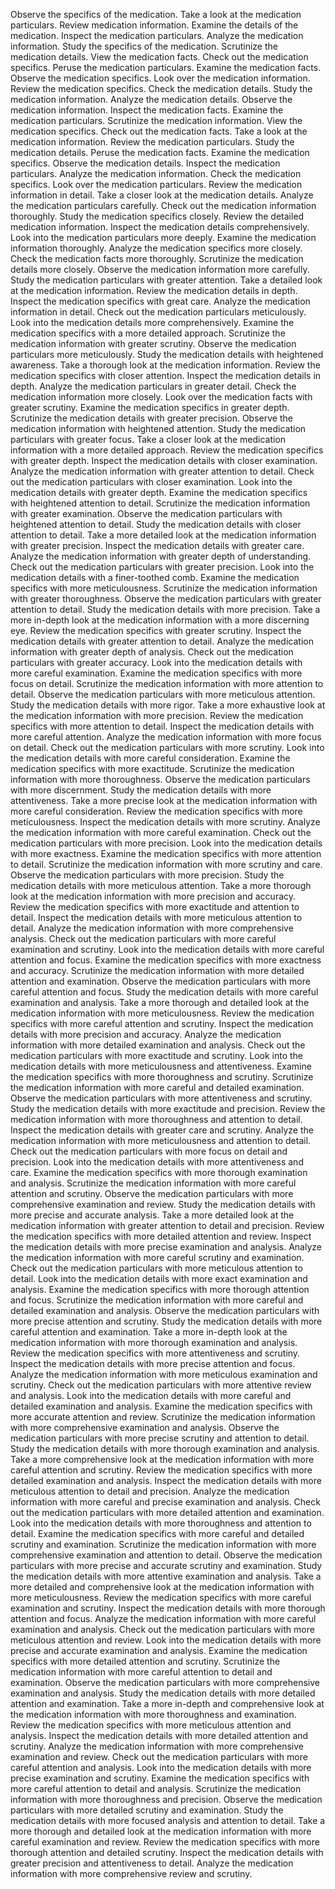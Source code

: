 Observe the specifics of the medication.
Take a look at the medication particulars.
Review medication information.
Examine the details of the medication.
Inspect the medication particulars.
Analyze the medication information.
Study the specifics of the medication.
Scrutinize the medication details.
View the medication facts.
Check out the medication specifics.
Peruse the medication particulars.
Examine the medication facts.
Observe the medication specifics.
Look over the medication information.
Review the medication specifics.
Check the medication details.
Study the medication information.
Analyze the medication details.
Observe the medication information.
Inspect the medication facts.
Examine the medication particulars.
Scrutinize the medication information.
View the medication specifics.
Check out the medication facts.
Take a look at the medication information.
Review the medication particulars.
Study the medication details.
Peruse the medication facts.
Examine the medication specifics.
Observe the medication details.
Inspect the medication particulars.
Analyze the medication information.
Check the medication specifics.
Look over the medication particulars.
Review the medication information in detail.
Take a closer look at the medication details.
Analyze the medication particulars carefully.
Check out the medication information thoroughly.
Study the medication specifics closely.
Review the detailed medication information.
Inspect the medication details comprehensively.
Look into the medication particulars more deeply.
Examine the medication information thoroughly.
Analyze the medication specifics more closely.
Check the medication facts more thoroughly.
Scrutinize the medication details more closely.
Observe the medication information more carefully.
Study the medication particulars with greater attention.
Take a detailed look at the medication information.
Review the medication details in depth.
Inspect the medication specifics with great care.
Analyze the medication information in detail.
Check out the medication particulars meticulously.
Look into the medication details more comprehensively.
Examine the medication specifics with a more detailed approach.
Scrutinize the medication information with greater scrutiny.
Observe the medication particulars more meticulously.
Study the medication details with heightened awareness.
Take a thorough look at the medication information.
Review the medication specifics with closer attention.
Inspect the medication details in depth.
Analyze the medication particulars in greater detail.
Check the medication information more closely.
Look over the medication facts with greater scrutiny.
Examine the medication specifics in greater depth.
Scrutinize the medication details with greater precision.
Observe the medication information with heightened attention.
Study the medication particulars with greater focus.
Take a closer look at the medication information with a more detailed approach.
Review the medication specifics with greater depth.
Inspect the medication details with closer examination.
Analyze the medication information with greater attention to detail.
Check out the medication particulars with closer examination.
Look into the medication details with greater depth.
Examine the medication specifics with heightened attention to detail.
Scrutinize the medication information with greater examination.
Observe the medication particulars with heightened attention to detail.
Study the medication details with closer attention to detail.
Take a more detailed look at the medication information with greater precision.
Inspect the medication details with greater care.
Analyze the medication information with greater depth of understanding.
Check out the medication particulars with greater precision.
Look into the medication details with a finer-toothed comb.
Examine the medication specifics with more meticulousness.
Scrutinize the medication information with greater thoroughness.
Observe the medication particulars with greater attention to detail.
Study the medication details with more precision.
Take a more in-depth look at the medication information with a more discerning eye.
Review the medication specifics with greater scrutiny.
Inspect the medication details with greater attention to detail.
Analyze the medication information with greater depth of analysis.
Check out the medication particulars with greater accuracy.
Look into the medication details with more careful examination.
Examine the medication specifics with more focus on detail.
Scrutinize the medication information with more attention to detail.
Observe the medication particulars with more meticulous attention.
Study the medication details with more rigor.
Take a more exhaustive look at the medication information with more precision.
Review the medication specifics with more attention to detail.
Inspect the medication details with more careful attention.
Analyze the medication information with more focus on detail.
Check out the medication particulars with more scrutiny.
Look into the medication details with more careful consideration.
Examine the medication specifics with more exactitude.
Scrutinize the medication information with more thoroughness.
Observe the medication particulars with more discernment.
Study the medication details with more attentiveness.
Take a more precise look at the medication information with more careful consideration.
Review the medication specifics with more meticulousness.
Inspect the medication details with more scrutiny.
Analyze the medication information with more careful examination.
Check out the medication particulars with more precision.
Look into the medication details with more exactness.
Examine the medication specifics with more attention to detail.
Scrutinize the medication information with more scrutiny and care.
Observe the medication particulars with more precision.
Study the medication details with more meticulous attention.
Take a more thorough look at the medication information with more precision and accuracy.
Review the medication specifics with more exactitude and attention to detail.
Inspect the medication details with more meticulous attention to detail.
Analyze the medication information with more comprehensive analysis.
Check out the medication particulars with more careful examination and scrutiny.
Look into the medication details with more careful attention and focus.
Examine the medication specifics with more exactness and accuracy.
Scrutinize the medication information with more detailed attention and examination.
Observe the medication particulars with more careful attention and focus.
Study the medication details with more careful examination and analysis.
Take a more thorough and detailed look at the medication information with more meticulousness.
Review the medication specifics with more careful attention and scrutiny.
Inspect the medication details with more precision and accuracy.
Analyze the medication information with more detailed examination and analysis.
Check out the medication particulars with more exactitude and scrutiny.
Look into the medication details with more meticulousness and attentiveness.
Examine the medication specifics with more thoroughness and scrutiny.
Scrutinize the medication information with more careful and detailed examination.
Observe the medication particulars with more attentiveness and scrutiny.
Study the medication details with more exactitude and precision.
Review the medication information with more thoroughness and attention to detail.
Inspect the medication details with greater care and scrutiny.
Analyze the medication information with more meticulousness and attention to detail.
Check out the medication particulars with more focus on detail and precision.
Look into the medication details with more attentiveness and care.
Examine the medication specifics with more thorough examination and analysis.
Scrutinize the medication information with more careful attention and scrutiny.
Observe the medication particulars with more comprehensive examination and review.
Study the medication details with more precise and accurate analysis.
Take a more detailed look at the medication information with greater attention to detail and precision.
Review the medication specifics with more detailed attention and review.
Inspect the medication details with more precise examination and analysis.
Analyze the medication information with more careful scrutiny and examination.
Check out the medication particulars with more meticulous attention to detail.
Look into the medication details with more exact examination and analysis.
Examine the medication specifics with more thorough attention and focus.
Scrutinize the medication information with more careful and detailed examination and analysis.
Observe the medication particulars with more precise attention and scrutiny.
Study the medication details with more careful attention and examination.
Take a more in-depth look at the medication information with more thorough examination and analysis.
Review the medication specifics with more attentiveness and scrutiny.
Inspect the medication details with more precise attention and focus.
Analyze the medication information with more meticulous examination and scrutiny.
Check out the medication particulars with more attentive review and analysis.
Look into the medication details with more careful and detailed examination and analysis.
Examine the medication specifics with more accurate attention and review.
Scrutinize the medication information with more comprehensive examination and analysis.
Observe the medication particulars with more precise scrutiny and attention to detail.
Study the medication details with more thorough examination and analysis.
Take a more comprehensive look at the medication information with more careful attention and scrutiny.
Review the medication specifics with more detailed examination and analysis.
Inspect the medication details with more meticulous attention to detail and precision.
Analyze the medication information with more careful and precise examination and analysis.
Check out the medication particulars with more detailed attention and examination.
Look into the medication details with more thoroughness and attention to detail.
Examine the medication specifics with more careful and detailed scrutiny and examination.
Scrutinize the medication information with more comprehensive examination and attention to detail.
Observe the medication particulars with more precise and accurate scrutiny and examination.
Study the medication details with more attentive examination and analysis.
Take a more detailed and comprehensive look at the medication information with more meticulousness.
Review the medication specifics with more careful examination and scrutiny.
Inspect the medication details with more thorough attention and focus.
Analyze the medication information with more careful examination and analysis.
Check out the medication particulars with more meticulous attention and review.
Look into the medication details with more precise and accurate examination and analysis.
Examine the medication specifics with more detailed attention and scrutiny.
Scrutinize the medication information with more careful attention to detail and examination.
Observe the medication particulars with more comprehensive examination and analysis.
Study the medication details with more detailed attention and examination.
Take a more in-depth and comprehensive look at the medication information with more thoroughness and examination.
Review the medication specifics with more meticulous attention and analysis.
Inspect the medication details with more detailed attention and scrutiny.
Analyze the medication information with more comprehensive examination and review.
Check out the medication particulars with more careful attention and analysis.
Look into the medication details with more precise examination and scrutiny.
Examine the medication specifics with more careful attention to detail and analysis.
Scrutinize the medication information with more thoroughness and precision.
Observe the medication particulars with more detailed scrutiny and examination.
Study the medication details with more focused analysis and attention to detail.
Take a more thorough and detailed look at the medication information with more careful examination and review.
Review the medication specifics with more thorough attention and detailed scrutiny.
Inspect the medication details with greater precision and attentiveness to detail.
Analyze the medication information with more comprehensive review and scrutiny.
